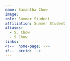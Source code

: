 ```yaml
---
name: Samantha Chow
image: 
role: Summer Student
affiliation: Summer Student
aliases:
  - S. Chow
  - S Chow
links:
<!--  home-page: -->
<!--  orcid: -->
---
```

